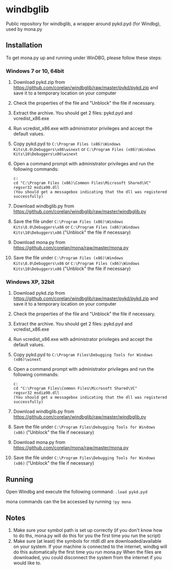 windbglib
=========

Public repository for windbglib, a wrapper around pykd.pyd (for Windbg), used by mona.py


Installation
------------
To get mona.py up and running under WinDBG, please follow these steps:

### Windows 7 or 10, 64bit
1. Download pykd.zip from https://github.com/corelan/windbglib/raw/master/pykd/pykd.zip and save it to a temporary location on your computer
2. Check the properties of the file and "Unblock" the file if necessary.
3. Extract the archive. You should get 2 files: pykd.pyd and vcredist_x86.exe
4. Run vcredist_x86.exe with administrator privileges and accept the default values.
5. Copy pykd.pyd to `C:\Program Files (x86)\Windows Kits\8.0\Debuggers\x86\winext` or `C:\Program Files (x86)\Windows Kits\10\Debuggers\x86\winext`
6. Open a command prompt with administrator privileges and run the following commands:

   ```
   c:
   cd "C:\Program Files (x86)\Common Files\Microsoft Shared\VC"
   regsvr32 msdia90.dll
   (You should get a messagebox indicating that the dll was registered successfully)
   ```

7. Download windbglib.py from https://github.com/corelan/windbglib/raw/master/windbglib.py 
8. Save the file under `C:\Program Files (x86)\Windows Kits\8.0\Debuggers\x86` or `C:\Program Files (x86)\Windows Kits\10\Debuggers\x86`   ("Unblock" the file if necessary)
9. Download mona.py from https://github.com/corelan/mona/raw/master/mona.py  
10. Save the file under `C:\Program Files (x86)\Windows Kits\8.0\Debuggers\x86` or `C:\Program Files (x86)\Windows Kits\10\Debuggers\x86`   ("Unblock" the file if necessary)


### Windows XP, 32bit
1. Download pykd.zip from https://github.com/corelan/windbglib/raw/master/pykd/pykd.zip and save it to a temporary location on your computer
2. Check the properties of the file and "Unblock" the file if necessary.
3. Extract the archive. You should get 2 files: pykd.pyd and vcredist_x86.exe
4. Run vcredist_x86.exe with administrator privileges and accept the default values.
5. Copy pykd.pyd to `C:\Program Files\Debugging Tools for Windows (x86)\winext`
6. Open a command prompt with administrator privileges and run the following commands:

   ```
   c:
   cd "C:\Program Files\Common Files\Microsoft Shared\VC"
   regsvr32 msdia90.dll
   (You should get a messagebox indicating that the dll was registered successfully)
   ```

7. Download windbglib.py from https://github.com/corelan/windbglib/raw/master/windbglib.py 
8. Save the file under `C:\Program Files\Debugging Tools for Windows (x86)`   ("Unblock" the file if necessary)
9. Download mona.py from https://github.com/corelan/mona/raw/master/mona.py  
10. Save the file under `C:\Program Files\Debugging Tools for Windows (x86)`   ("Unblock" the file if necessary)


Running
--------
Open Windbg and execute the following command: `.load pykd.pyd`

mona commands can the be accessed by running `!py mona`


Notes
-----
1. Make sure your symbol path is set up correctly (if you don't know how to do ths, mona.py will do this for you the first time you run the script)
2. Make sure (at least) the symbols for ntdll.dll are downloaded/available on your system.
   If your machine is connected to the internet, windbg will do this automatically the first time you run mona.py
   When the files are downloaded, you could disconnect the system from the internet if you would like to.
